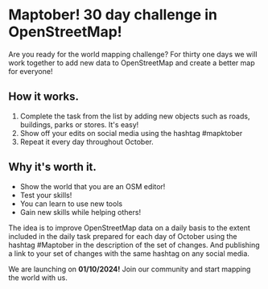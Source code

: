 # Maptober! 30 day challenge in OpenStreetMap!

Are you ready for the world mapping challenge? For thirty one days we will work together to add new data to OpenStreetMap and create a better map for everyone!

## How it works.

1. Complete the task from the list by adding new objects such as roads, buildings, parks or stores. It's easy!
2. Show off your edits on social media using the hashtag #mapktober
3. Repeat it every day throughout October.

## Why it's worth it.

* Show the world that you are an OSM editor!
* Test your skills!
* You can learn to use new tools
* Gain new skills while helping others!
 
The idea is to improve OpenStreetMap data on a daily basis to the extent included in the daily task prepared for each day of October using the hashtag #Maptober in the description of the set of changes. And publishing a link to your set of changes with the same hashtag on any social media.

We are launching on **01/10/2024!** Join our community and start mapping the world with us.

